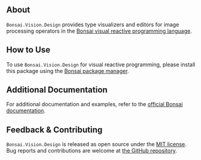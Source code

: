 ## About

`Bonsai.Vision.Design` provides type visualizers and editors for image processing operators in the [Bonsai visual reactive programming language](https://bonsai-rx.org).

## How to Use

To use `Bonsai.Vision.Design` for visual reactive programming, please install this package using the [Bonsai package manager](https://bonsai-rx.org/docs/articles/packages.html).

## Additional Documentation

For additional documentation and examples, refer to the [official Bonsai documentation](https://bonsai-rx.org/docs/api/Bonsai.Vision.Design.html).

## Feedback & Contributing

`Bonsai.Vision.Design` is released as open source under the [MIT license](https://licenses.nuget.org/MIT). Bug reports and contributions are welcome at [the GitHub repository](https://github.com/bonsai-rx/bonsai).